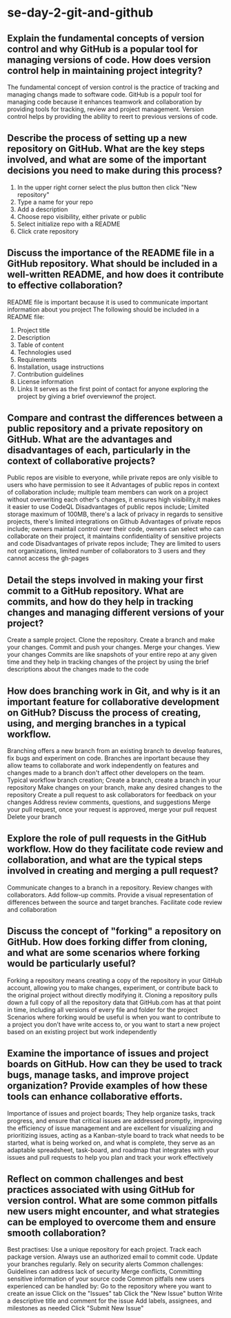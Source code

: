 # se-day-2-git-and-github
## Explain the fundamental concepts of version control and why GitHub is a popular tool for managing versions of code. How does version control help in maintaining project integrity?
The fundamental concept of version control is the practice of tracking and managing changs made to software code. GitHub is a populr tool for managing code because it enhances teamwork and collaboration by providing tools for tracking, review and project management. Version control helps by providing the ability to reert to previous versions of code.
## Describe the process of setting up a new repository on GitHub. What are the key steps involved, and what are some of the important decisions you need to make during this process?
1. In the upper right corner select the plus button then click "New repository"
2. Type a name for your repo
3. Add a description
4. Choose repo visibility, either private or public
5. Select initialize repo with a README
6. Click crate repository
## Discuss the importance of the README file in a GitHub repository. What should be included in a well-written README, and how does it contribute to effective collaboration?
README file is important because it is used to communicate important information about you  project
The following should be included in a README file:
  1. Project title
  2. Description
  3. Table of content
  4. Technologies used
  5. Requirements
  6. Installation, usage instructions
  7. Contribution guidelines
  8. License information
  9. Links
It serves as the first point of contact for anyone exploring the project by giving a brief overviewnof the project.
## Compare and contrast the differences between a public repository and a private repository on GitHub. What are the advantages and disadvantages of each, particularly in the context of collaborative projects?
Public repos are visible to everyone, while private repos are only visible to users who have permission to see it
Advantages of public repos in context of collaboration include; multiple team members can work on a project without overwriting each other's changes, it ensures high visibility,it makes it easier to use CodeQL
Disadvantages of public repos include; Limited storage maximum of 100MB, there's a lack of privacy in regards to sensitive projects, there's limited integrations on Github
Advantages of private repos include; owners maintail control over their code, owners can select who can collaborate on their project, it maintains confidentiality of sensitive projects and code
Disadvantages of private repos include; They are limited to users not organizations, limited number of collaborators to 3 users and they cannot access the gh-pages
## Detail the steps involved in making your first commit to a GitHub repository. What are commits, and how do they help in tracking changes and managing different versions of your project?
Create a sample project. Clone the repository. Create a branch and make your changes. Commit and push your changes. Merge your changes. View your changes
Commits are like snapshots of your entire repo at any given time and they help in tracking changes of the project by using the brief descriptions about the changes made to the code
## How does branching work in Git, and why is it an important feature for collaborative development on GitHub? Discuss the process of creating, using, and merging branches in a typical workflow.
Branching offers a new branch from an existing branch to develop features, fix bugs and experiment on code.
Branches are inportant because they allow teams to collaborate and work independently on features and changes made to a branch don't affect other developers on the team.
Typical workflow branch creation; Create a branch, create a branch in your repository
Make changes on your branch, make any desired changes to the repository
Create a pull request to ask collaborators for feedback on your changes
Address review comments, questions, and suggestions
Merge your pull request, once your request is approved, merge your pull request
Delete your branch
## Explore the role of pull requests in the GitHub workflow. How do they facilitate code review and collaboration, and what are the typical steps involved in creating and merging a pull request?
Communicate changes to a branch in a repository.
Review changes with collaborators.
Add follow-up commits.
Provide a visual representation of differences between the source and target branches.
Facilitate code review and collaboration
## Discuss the concept of "forking" a repository on GitHub. How does forking differ from cloning, and what are some scenarios where forking would be particularly useful?
Forking a repository means creating a copy of the repository in your GitHub account, allowing you to make changes, experiment, or contribute back to the original project without directly modifying it.
Cloning a repository pulls down a full copy of all the repository data that GitHub.com has at that point in time, including all versions of every file and folder for the project
Scenarios where forking would be useful is when you want to contribute to a project you don’t have write access to, or you want to start a new project based on an existing project but work independently
## Examine the importance of issues and project boards on GitHub. How can they be used to track bugs, manage tasks, and improve project organization? Provide examples of how these tools can enhance collaborative efforts.
Importance of issues and project boards; They help organize tasks, track progress, and ensure that critical issues are addressed promptly, improving the efficiency of issue management and are excellent for visualizing and prioritizing issues, acting as a Kanban-style board to track what needs to be started, what is being worked on, and what is complete, they serve as an adaptable spreadsheet, task-board, and roadmap that integrates with your issues and pull requests to help you plan and track your work effectively
 
## Reflect on common challenges and best practices associated with using GitHub for version control. What are some common pitfalls new users might encounter, and what strategies can be employed to overcome them and ensure smooth collaboration?
Best practises: Use a unique repository for each project.
  Track each package version.
  Always use an authorized email to commit code.
  Update your branches regularly.
  Rely on security alerts
Common challenges: Guidelines can address lack of security
  Merge conflicts,
  Committing sensitive information of your source code
Common pitfalls new users experienced can be handled by:
  Go to the repository where you want to create an issue
  Click on the "Issues" tab
  Click the "New Issue" button
  Write a descriptive title and comment for the issue
  Add labels, assignees, and milestones as needed
  Click "Submit New Issue"
